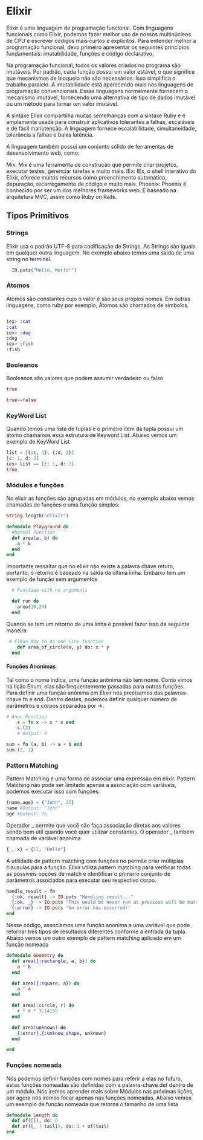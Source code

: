 # Elixir
Elixir é uma linguagem de programação funcional. Com linguagens funcionais como Elixir, podemos fazer melhor uso de nossos multinúcleos de CPU e escrever códigos mais curtos e explícitos. Para entender melhor a programação funcional, devo primeiro apresentar os seguintes princípios fundamentais: imutabilidade, funções e código declarativo.

Na programação funcional, todos os valores criados no programa são imutáveis. Por padrão, cada função possui um valor estável, o que significa que mecanismos de bloqueio não são necessários. Isso simplifica o trabalho paralelo. A imutabilidade está aparecendo mais nas linguagens de programação convencionais. Essas linguagens normalmente fornecem o mecanismo imutável, fornecendo uma alternativa de tipo de dados imutável ou um método para tornar um valor imutável.

A sintaxe Elixir compartilha muitas semelhanças com a sintaxe Ruby e é amplamente usada para construir aplicativos tolerantes a falhas, escaláveis ​​e de fácil manutenção. A linguagem fornece escalabilidade, simultaneidade, tolerância a falhas e baixa latência.

A linguagem também possui um conjunto sólido de ferramentas de desenvolvimento web, como:

Mix: Mix é uma ferramenta de construção que permite criar projetos, executar testes, gerenciar tarefas e muito mais.
IEx: IEx, o shell interativo do Elixir, oferece muitos recursos como preenchimento automático, depuração, recarregamento de código e muito mais.
Phoenix: Phoenix é conhecido por ser um dos melhores frameworks web. É baseado na arquitetura MVC, assim como Ruby on Rails.

## Tipos Primitivos

### Strings

Elixir usa o padrão UTF-8 para codificação de Strings. As Strings são iguais em qualquer outra linguagem. No exemplo abaixo temos uma saída de uma string no terminal.



```elixir
  IO.puts("Hello, World!")
```

### Átomos

Átomos são constantes cujo o valor é são seus propios nomes. Em outras linguagens, como ruby por exemplo, Átomos são chamados de símbolos. 

```elixir

iex> :cat
:cat
iex> :dog
:dog
iex> :fish
:fish

```

### Booleanos
Booleanos são valores que podem assumir verdadeiro ou falso
```elixir
true

true==false

```

### KeyWord List
Quando temos uma lista de tuplas e o primeiro item da tupla possui um átomo chamamos essa estrutura de Keyword List. Abaixo vemos um exemplo de KeyWord List

```elixir
list = [{:c, 1}, {:d, 2}]
[c: 1, d: 2]
iex> list == [c: 1, d: 2]
true
```

### Módulos e funções 

No elixir as funções são agrupadas em módulos, no exemplo abaixo vemos chamadas de funções e uma função simples:

```elixir
String.length("elixir")
```

```elixir
defmodule Playground do
  #Normal Function
  def area(a, b) do
    a * b
  end
end
```

Importante ressaltar que no elixir não existe a palavra chave return, portanto, o retorno é baseado na saída da última linha. Embaixo tem um exemplo de função sem argumentos

```elixir
  # Function with no arguments

  def run do
    area(10,20)
  end
```

Quando se tem um retorno de uma linha é possível fazer isso da seguinte maneira: 

```elixir
 # Clean Way to do one line function
    def area_of_circle(x, y) do: x * y
  end
```
#### Funções Anonimas
Tal como o nome indica, uma função anônima não tem nome. Como vimos na lição Enum, elas são frequentemente passadas para outras funções. Para definir uma função anônima em Elixir nós precisamos das palavras-chave fn e end. Dentro destes, podemos definir qualquer número de parâmetros e corpos separados por ->.

```elixir
# Anon Function
    s = fn x -> x * x end
    s.(2)
    # Output: 4

sum = fn (a, b) -> a + b end
sum.(2, 3)

```

### Pattern Matching
Pattern Matching é uma forma de associar uma expressão em elixir. Pattern Matching não pode ser limitado apenas a associação com variáveis, podemos executar isso com funções. 

```elixir
{name,age} = {"John", 25}
name #Output: "John"
age #Output: 25
```

Operador _ permite que você não faça associação diretas aos valores sendo bem útil quando você quer utilizar constantes. O operador _ também chamada de variável anonima

```elixir
{_, x} = {11, "Hello"}
```

A utilidade de pattern matching com funções no permite criar múltiplas clausulas para a função. Elixir utiliza pattern matching para verificar todas as possíveis opções de match e identificar o primeiro conjunto de parâmetros associados para executar seu respectivo corpo.

```elixir
handle_result = fn
  {:ok, result} -> IO.puts "Handling result..."
  {:ok, _} -> IO.puts "This would be never run as previous will be matched beforehand."
  {:error} -> IO.puts "An error has occurred!"
end
```
Nesse código, associamos uma função anonima a uma variável que pode retornar três tipos de resultados diferentes conforme a entrada da tupla. Abaixo vemos um outro exemplo de pattern matching aplicado em um função nomeada

```elixir
defmodule Geometry do
  def area({:rectangle, a, b}) do
    a * b
  end

  def area({:square, a}) do
    a * a
  end

  def area(:circle, r) do
    r * r * 3.14159
  end

  def area(unknown) do
    {:error},{:unknow_shape, unknown}
  end

end
```

### Funções nomeada
Nós podemos definir funções com nomes para referir a elas no futuro, estas funções nomeadas são definidas com a palavra-chave def dentro de um módulo. Nós iremos aprender mais sobre Módulos nas próximas lições, por agora nós iremos focar apenas nas funções nomeadas. Abaixo vemos um exemplo de função nomeada que retorna o tamanho de uma lista

```elixir
defmodule Length do
  def of([]), do: 0
  def of([_ | tail]), do: 1 + of(tail)
end
```













